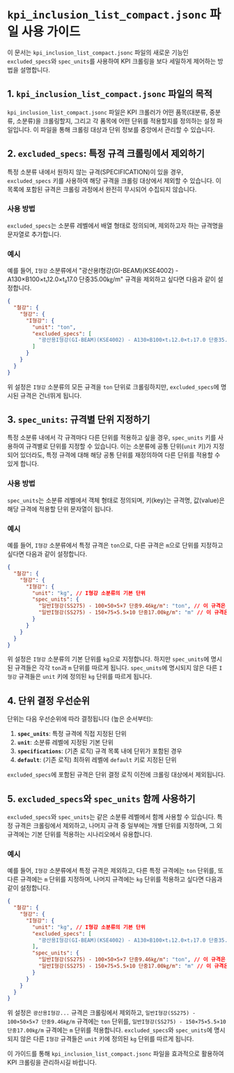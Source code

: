 # `kpi_inclusion_list_compact.jsonc` 파일 사용 가이드

이 문서는 `kpi_inclusion_list_compact.jsonc` 파일의 새로운 기능인 `excluded_specs`와 `spec_units`를 사용하여 KPI 크롤링을 보다 세밀하게 제어하는 방법을 설명합니다.

## 1. `kpi_inclusion_list_compact.jsonc` 파일의 목적

`kpi_inclusion_list_compact.jsonc` 파일은 KPI 크롤러가 어떤 품목(대분류, 중분류, 소분류)을 크롤링할지, 그리고 각 품목에 어떤 단위를 적용할지를 정의하는 설정 파일입니다. 이 파일을 통해 크롤링 대상과 단위 정보를 중앙에서 관리할 수 있습니다.

## 2. `excluded_specs`: 특정 규격 크롤링에서 제외하기

특정 소분류 내에서 원하지 않는 규격(SPECIFICATION)이 있을 경우, `excluded_specs` 키를 사용하여 해당 규격을 크롤링 대상에서 제외할 수 있습니다. 이 목록에 포함된 규격은 크롤링 과정에서 완전히 무시되어 수집되지 않습니다.

### 사용 방법

`excluded_specs`는 소분류 레벨에서 배열 형태로 정의되며, 제외하고자 하는 규격명을 문자열로 추가합니다.

### 예시

예를 들어, `I형강` 소분류에서 "광산용I형강(GI-BEAM)(KSE4002) - A130×B100×t₁12.0×t₂17.0 단중35.00㎏/m" 규격을 제외하고 싶다면 다음과 같이 설정합니다.

```json
{
  "철강": {
    "형강": {
      "I형강": {
        "unit": "ton",
        "excluded_specs": [
          "광산용I형강(GI-BEAM)(KSE4002) - A130×B100×t₁12.0×t₂17.0 단중35.00㎏/m"
        ]
      }
    }
  }
}
```

위 설정은 `I형강` 소분류의 모든 규격을 `ton` 단위로 크롤링하지만, `excluded_specs`에 명시된 규격은 건너뛰게 됩니다.

## 3. `spec_units`: 규격별 단위 지정하기

특정 소분류 내에서 각 규격마다 다른 단위를 적용하고 싶을 경우, `spec_units` 키를 사용하여 규격별로 단위를 지정할 수 있습니다. 이는 소분류에 공통 단위(`unit` 키)가 지정되어 있더라도, 특정 규격에 대해 해당 공통 단위를 재정의하여 다른 단위를 적용할 수 있게 합니다.

### 사용 방법

`spec_units`는 소분류 레벨에서 객체 형태로 정의되며, 키(key)는 규격명, 값(value)은 해당 규격에 적용할 단위 문자열이 됩니다.

### 예시

예를 들어, `I형강` 소분류에서 특정 규격은 `ton`으로, 다른 규격은 `m`으로 단위를 지정하고 싶다면 다음과 같이 설정합니다.

```json
{
  "철강": {
    "형강": {
      "I형강": {
        "unit": "kg", // I형강 소분류의 기본 단위
        "spec_units": {
          "일반I형강(SS275) - 100×50×5×7 단중9.46㎏/m": "ton", // 이 규격은 ton 단위 적용
          "일반I형강(SS275) - 150×75×5.5×10 단중17.00㎏/m": "m" // 이 규격은 m 단위 적용
        }
      }
    }
  }
}
```

위 설정은 `I형강` 소분류의 기본 단위를 `kg`으로 지정합니다. 하지만 `spec_units`에 명시된 규격들은 각각 `ton`과 `m` 단위를 따르게 됩니다. `spec_units`에 명시되지 않은 다른 `I형강` 규격들은 `unit` 키에 정의된 `kg` 단위를 따르게 됩니다.

## 4. 단위 결정 우선순위

단위는 다음 우선순위에 따라 결정됩니다 (높은 순서부터):

1.  **`spec_units`**: 특정 규격에 직접 지정된 단위
2.  **`unit`**: 소분류 레벨에 지정된 기본 단위
3.  **`specifications`**: (기존 로직) 규격 목록 내에 단위가 포함된 경우
4.  **`default`**: (기존 로직) 최하위 레벨에 `default` 키로 지정된 단위

`excluded_specs`에 포함된 규격은 단위 결정 로직 이전에 크롤링 대상에서 제외됩니다.

## 5. `excluded_specs`와 `spec_units` 함께 사용하기

`excluded_specs`와 `spec_units`는 같은 소분류 레벨에서 함께 사용할 수 있습니다. 특정 규격은 크롤링에서 제외하고, 나머지 규격 중 일부에는 개별 단위를 지정하며, 그 외 규격에는 기본 단위를 적용하는 시나리오에서 유용합니다.

### 예시

예를 들어, `I형강` 소분류에서 특정 규격은 제외하고, 다른 특정 규격에는 `ton` 단위를, 또 다른 규격에는 `m` 단위를 지정하며, 나머지 규격에는 `kg` 단위를 적용하고 싶다면 다음과 같이 설정합니다.

```json
{
  "철강": {
    "형강": {
      "I형강": {
        "unit": "kg", // I형강 소분류의 기본 단위
        "excluded_specs": [
          "광산용I형강(GI-BEAM)(KSE4002) - A130×B100×t₁12.0×t₂17.0 단중35.00㎏/m" // 이 규격은 크롤링에서 제외
        ],
        "spec_units": {
          "일반I형강(SS275) - 100×50×5×7 단중9.46㎏/m": "ton", // 이 규격은 ton 단위 적용
          "일반I형강(SS275) - 150×75×5.5×10 단중17.00㎏/m": "m" // 이 규격은 m 단위 적용
        }
      }
    }
  }
}
```

위 설정은 `광산용I형강...` 규격은 크롤링에서 제외하고, `일반I형강(SS275) - 100×50×5×7 단중9.46㎏/m` 규격에는 `ton` 단위를, `일반I형강(SS275) - 150×75×5.5×10 단중17.00㎏/m` 규격에는 `m` 단위를 적용합니다. `excluded_specs`와 `spec_units`에 명시되지 않은 다른 `I형강` 규격들은 `unit` 키에 정의된 `kg` 단위를 따르게 됩니다.

이 가이드를 통해 `kpi_inclusion_list_compact.jsonc` 파일을 효과적으로 활용하여 KPI 크롤링을 관리하시길 바랍니다.